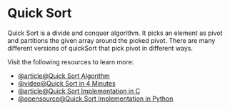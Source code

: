 # Quick Sort

Quick Sort is a divide and conquer algorithm. It picks an element as pivot and partitions the given array around the picked pivot. There are many different versions of quickSort that pick pivot in different ways.

Visit the following resources to learn more:

- [@article@Quick Sort Algorithm](https://www.programiz.com/dsa/quick-sort)
- [@video@Quick Sort in 4 Minutes](https://www.youtube.com/watch?v=Hoixgm4-P4M&feature=youtu.be)
- [@article@Quick Sort Implementation in C](http://www.cs.yale.edu/homes/aspnes/classes/223/examples/randomization/quick.c)
- [@opensource@Quick Sort Implementation in Python](https://github.com/jwasham/practice-python/blob/master/quick_sort/quick_sort.py)
